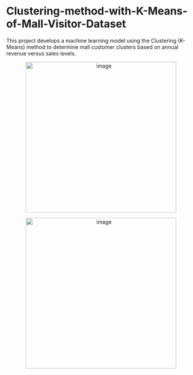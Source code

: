 # Clustering-method-with-K-Means-of-Mall-Visitor-Dataset
This project develops a machine learning model using the Clustering (K-Means) method to determine mall customer clusters based on annual revenue versus sales levels. 

<p align = "center">
<img width=400px height=auto alt="image" src="https://user-images.githubusercontent.com/78911479/228194388-bff0b2ff-85bb-4514-b2e1-4602d0a1f4d4.png">
</p>

<p align = "center">
<img width=400px height=auto alt="image" src="https://user-images.githubusercontent.com/78911479/228194761-2019cd4e-f452-45ba-9d23-cdd7fd9bece7.png">
</p>

